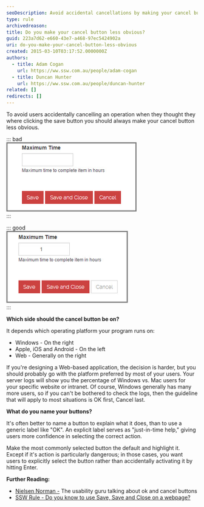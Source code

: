 ```yaml
---
seoDescription: Avoid accidental cancellations by making your cancel button less obvious and consider user platform preferences when placing it.
type: rule
archivedreason:
title: Do you make your cancel button less obvious?
guid: 223a7d62-e660-43e7-a468-97ec5424902a
uri: do-you-make-your-cancel-button-less-obvious
created: 2015-03-10T03:17:52.0000000Z
authors:
  - title: Adam Cogan
    url: https://ww.ssw.com.au/people/adam-cogan
  - title: Duncan Hunter
    url: https://ww.ssw.com.au/people/duncan-hunter
related: []
redirects: []
---
```


To avoid users accidentally cancelling an operation when they thought they where clicking the save button you should always make your cancel button less obvious.

<!--endintro-->

::: bad  
![Bad example: Cancel button looks like a save button](bad-cancel-button-example.jpg)  
:::

::: good  
![Good example: Cancel button is less obvious](good-example-cancel-button.jpg)  
:::

**Which side should the cancel button be on?**

It depends which operating platform your program runs on:

- Windows - On the right
- Apple, iOS and Android - On the left
- Web - Generally on the right

If you're designing a Web-based application, the decision is harder, but you should probably go with the platform preferred by most of your users. Your server logs will show you the percentage of Windows vs. Mac users for your specific website or intranet. Of course, Windows generally has many more users, so if you can't be bothered to check the logs, then the guideline that will apply to most situations is OK first, Cancel last.

**What do you name your buttons?**

It's often better to name a button to explain what it does, than to use a generic label like "OK". An explicit label serves as "just-in-time help," giving users more confidence in selecting the correct action.

Make the most commonly selected button the default and highlight it. Except if it's action is particularly dangerous; in those cases, you want users to explicitly select the button rather than accidentally activating it by hitting Enter.

**Further Reading:**

- [Nielsen Norman -](http://www.nngroup.com/articles/ok-cancel-or-cancel-ok/) The usability guru talking about ok and cancel buttons
- [SSW Rule - Do you know to use Save, Save and Close on a webpage?](/do-you-know-to-use-save-save-and-close-on-a-webpage)
